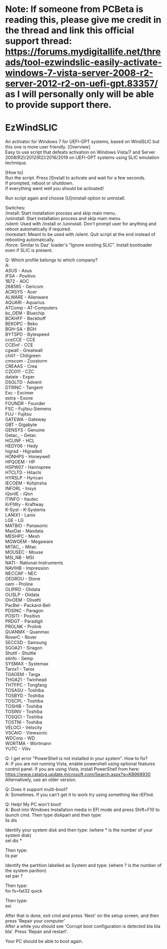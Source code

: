 # Note: If someone from PCBeta is reading this, please give me credit in the thread and link this official support thread: https://forums.mydigitallife.net/threads/tool-ezwindslic-easily-activate-windows-7-vista-server-2008-r2-server-2012-r2-on-uefi-gpt.83357/ as I will personally only will be able to provide support there.
# EzWindSLIC
An activator for Windows 7 for UEFI-GPT systems, based on WindSLIC but this one is more user friendly.
[Overview]  
Easy to use script that defeats activation on Windows Vista/7 and Server 2008(R2)/2012(R2)/2016/2019 on UEFI-GPT systems using SLIC emulation technique.  
  
[How to]  
Run the script. Press [I]nstall to activate and wait for a few seconds.  
If prompted, reboot or shutdown.  
If everything went well you should be activated!  
  
Run script again and choose [U]ninstall option to uninstall.  
  
Switches:  
/install: Start installation process and skip main menu.  
/uninstall: Start installation process and skip main menu.  
/silent: Used with /install or /uninstall. Don't prompt user for anything and reboot automatically if required.  
/norestart: Meant to be used with /silent. Quit script at the end instead of rebooting automatically.  
/force: Similar to Daz' loader's "Ignore existing SLIC". Install bootloader even if SLIC is present.  
  
Q: Which profile belongs to which company?  
A:   
_ASUS_ - Asus  
_IFSA_ - Positivo  
1B72 - AOC  
268565 - Gericom  
ACRSYS - Acer  
ALWARE - Alienware  
AQUARI - Aquarius  
ATComp - AT-Computers  
bc_OEM - Bluechip  
BCKHFF - Beckhoff  
BEKOPC - Beko  
BGH-SA - BGH  
BYTSPD - Bytespeed  
cceCCE - CCE  
CCEInf - CCE  
cgwall - Greatwall  
chili1 - Chiligreen  
cmscom - Zoostorm  
CREAAS - Crea  
CZC011 - CZC  
datate - Exper  
DSGLTD - Advent  
DTRINC - Tangent  
Exc - Excimer  
extra - Exone  
FOUNDR - Founder  
FSC - Fujitsu-Siemens  
FUJ - Fujitsu  
GATEWA - Gateway  
GBT - Gigabyte  
GENSYS - Genuine  
Getac_ - Getac  
HCLINF - HCL  
HEDY06 - Hedy  
higrad - Higraded  
HONHPS - Honeywell  
HPQOEM - HP  
HSPW07 - Hannspree  
HTCLTD - Hitachi  
HYRSLP - Hyrican  
IECOEM - Kohjinsha  
INFORL - Insys  
iQonIE - iQon  
ITINFO - Itautec  
KrFtWy - Kraftway  
K-Syst - K-Systems  
LANIX1 - Lanix  
LGE - LG  
MATBIO - Panasonic  
MaxDat - Maxdata  
MESHPC - Mesh  
MGWOEM - Megaware  
MITAC_ - Mitac  
MOUSEC - Mouse  
MSI_NB - MSI  
NATI - National-Instruments  
NAVIHB - Impression  
NECCAP - NEC  
OEGROU - Stone  
oem - Proline  
OLIPRO - Olidata  
OLISLP - Olidata  
OlvOEM - Olivetti  
PacBel - Packard-Bell  
PDSINC - Paragon  
POSITI - Positivo  
PRDGT - Paradigit  
PROLNK - Prolink  
QUANMX - Quanmax  
RoverC - Rover  
SECCSD - Samsung  
SGOA21 - Siragon  
Shuttl - Shuttle  
stinfo - Semp  
SYSMAX - Systemax  
Tarox1 - Tarox  
TGAOEM - Targa  
THOA21 - Twinhead  
THTFPC - Tongfang  
TOSASU - Toshiba  
TOSBYD - Toshiba  
TOSCPL - Toshiba  
TOSHIB - Toshiba  
TOSINV - Toshiba  
TOSQCI - Toshiba  
TOSTNI - Toshiba  
VELOCI - Velocity  
VSCAIO - Viewsonic  
WDCorp - WD  
WORTMA - Wortmann  
YUTC - Viliv  
  
Q: I get error "PowerShell is not installed in your system". How to fix?  
A: If you are not running Vista, enable powershell using optional features control panel. If you are using Vista, install PowerShell from here: https://www.catalog.update.microsoft.com/Search.aspx?q=KB968930  
Alternatively, use an older version.  
  
Q: Does it support multi-boot?  
A: Sometimes. If you can't get it to work try using something like rEFInd.  
  
Q: Help! My PC won't boot!  
A: Boot into Windows Installation media in EFI mode and press Shift+F10 to launch cmd. Then type diskpart and then type:  
lis dis  
  
Identify your system disk and then type: (where * is the number of your system disk)  
sel dis *  
  
Then type:  
lis par  
  
Identify the partition labelled as System and type: (where ? is the number of the system parition)  
sel par ?  
  
Then type:  
for fs=fat32 quick  
  
Then type:  
exi  
  
After that is done, exit cmd and press 'Next' on the setup screen, and then press 'Repair your computer'  
After a while you should see 'Corrupt boot configuration is detected bla bla bla'. Press 'Repair and restart'.  
  
Your PC should be able to boot again.
